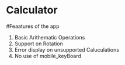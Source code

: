 # Calculator

#Feaatures of the app

1) Basic Arithematic Operations
2) Support on Rotation
3) Error display on unsupported Caluculations
4) No use of mobile_keyBoard
